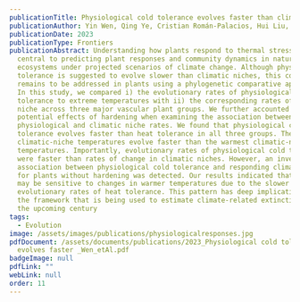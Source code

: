 ```yaml
---
publicationTitle: Physiological cold tolerance evolves faster than climatic niches in plants
publicationAuthor: Yin Wen, Qing Ye, Cristian Román-Palacios, Hui Liu, Guilin Wu
publicationDate: 2023
publicationType: Frontiers
publicationAbstract: Understanding how plants respond to thermal stress is
  central to predicting plant responses and community dynamics in natural
  ecosystems under projected scenarios of climate change. Although physiological
  tolerance is suggested to evolve slower than climatic niches, this comparison
  remains to be addressed in plants using a phylogenetic comparative approach.
  In this study, we compared i) the evolutionary rates of physiological
  tolerance to extreme temperatures with ii) the corresponding rates of climatic
  niche across three major vascular plant groups. We further accounted for the
  potential effects of hardening when examining the association between
  physiological and climatic niche rates. We found that physiological cold
  tolerance evolves faster than heat tolerance in all three groups. The coldest
  climatic-niche temperatures evolve faster than the warmest climatic-niche
  temperatures. Importantly, evolutionary rates of physiological cold tolerance
  were faster than rates of change in climatic niches. However, an inverse
  association between physiological cold tolerance and responding climatic niche
  for plants without hardening was detected. Our results indicated that plants
  may be sensitive to changes in warmer temperatures due to the slower
  evolutionary rates of heat tolerance. This pattern has deep implications for
  the framework that is being used to estimate climate-related extinctions over
  the upcoming century
tags:
  - Evolution
image: /assets/images/publications/physiologicalresponses.jpg
pdfDocument: /assets/documents/publications/2023_Physiological cold tolerance
  evolves faster _Wen_etAl.pdf
badgeImage: null
pdfLink: ""
webLink: null
order: 11
---
```

